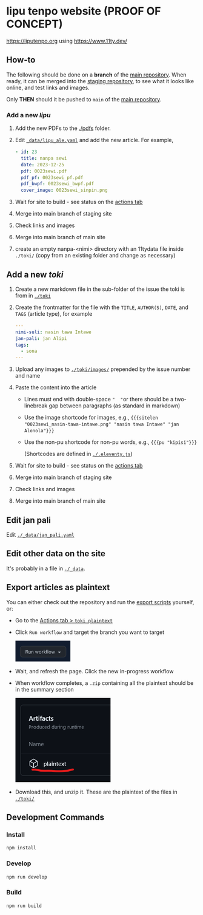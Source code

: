 # lipu tenpo website (PROOF OF CONCEPT)

<https://liputenpo.org> using <https://www.11ty.dev/>

## How-to

The following should be done on a **branch** of the [main repository](https://github.com/lipu-tenpo/liputenpo.org). When ready, it can be merged into the [staging repository](https://github.com/lipu-tenpo/liputenpo.org.test), to see what it looks like online, and test links and images.

Only **THEN** should it be pushed to `main` of the [main repository](https://github.com/lipu-tenpo/liputenpo.org).

### Add a new *lipu*

1. Add the new PDFs to the [./pdfs](./pdfs/) folder.
1. Edit [`_data/lipu_ale.yaml`](./_data/lipu_ale.yaml) and add the new article. For example,

     ```yaml
     - id: 23
       title: nanpa sewi
       date: 2023-12-25
       pdf: 0023sewi.pdf
       pdf_pf: 0023sewi_pf.pdf
       pdf_bwpf: 0023sewi_bwpf.pdf
       cover_image: 0023sewi_sinpin.png
     ```

1. Wait for site to build - see status on the [actions tab](https://github.com/lipu-tenpo/liputenpo.org/actions)
1. Merge into main branch of staging site
1. Check links and images
1. Merge into main branch of main site
1. create an empty nanpa-\<nimi\> directory with an 11tydata file inside `./toki/` (copy from an existing folder and change as necessary)

## Add a new *toki*

1. Create a new markdown file in the sub-folder of the issue the toki is from in [`./toki`](./toki/)
1. Create the frontmatter for the file with the `TITLE`, `AUTHOR(S)`, `DATE`, and `TAGS` (article type), for example

      ```yaml
      ---
      nimi-suli: nasin tawa Intawe
      jan-pali: jan Alipi
      tags:
        - sona
      ---
      ```

1. Upload any images to [`./toki/images/`](./toki/images/) prepended by the issue number and name
1. Paste the content into the article
    - Lines must end with double-space `"  "`or there should be a two-linebreak gap between paragraphs (as standard in markdown)
    - Use the image shortcode for images, e.g., `{{{sitelen "0023sewi_nasin-tawa-intawe.png" "nasin tawa Intawe" "jan Alonola"}}}`
    - Use the non-pu shortcode for non-pu words, e.g., `{{{pu "kipisi"}}}`

      (Shortcodes are defined in [`./.eleventy.js`](./.eleventy.js))
2. Wait for site to build - see status on the [actions tab](https://github.com/lipu-tenpo/liputenpo.org/actions)
3. Merge into main branch of staging site
4. Check links and images
5. Merge into main branch of main site

## Edit jan pali

Edit [`./_data/jan_pali.yaml`](./_data/jan_pali.yaml)

## Edit other data on the site

It's probably in a file in [`./_data`](./_data/).

## Export articles as plaintext

You can either check out the repository and run the [export scripts](./scripts/) yourself, or:

- Go to the [Actions tab > `toki plaintext`](https://github.com/lipu-tenpo/liputenpo.org/actions/workflows/scribus_plaintext.yml)
- Click `Run workflow` and target the branch you want to target

    ![Run workflow button](images/run%20workflow.png)
- Wait, and refresh the page. Click the new in-progress workflow
- When workflow completes, a `.zip` containing all the plaintext should be in the summary section

    ![screenshot of workflow artifact](images/artifacts.png)
- Download this, and unzip it. These are the plaintext of the files in [`./toki/`](./toki/)

## Development Commands

### Install

```bash
npm install
```

### Develop

```bash
npm run develop
```

### Build

```bash
npm run build
```

